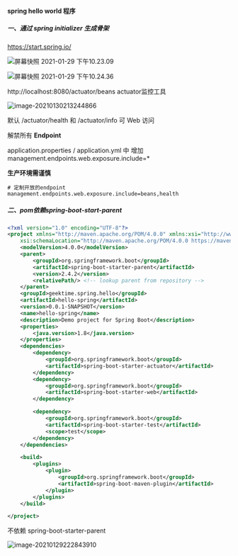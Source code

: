 #### spring hello world 程序

##### 一、通过 spring initializer 生成骨架

https://start.spring.io/

![屏幕快照 2021-01-29 下午10.23.09](https://liuyang-picbed.oss-cn-shanghai.aliyuncs.com/img/%E5%B1%8F%E5%B9%95%E5%BF%AB%E7%85%A7%202021-01-29%20%E4%B8%8B%E5%8D%8810.23.09.png)





![屏幕快照 2021-01-29 下午10.24.36](https://liuyang-picbed.oss-cn-shanghai.aliyuncs.com/img/%E5%B1%8F%E5%B9%95%E5%BF%AB%E7%85%A7%202021-01-29%20%E4%B8%8B%E5%8D%8810.24.36.png)



http://localhost:8080/actuator/beans actuator监控工具

![image-20210130213244866](https://liuyang-picbed.oss-cn-shanghai.aliyuncs.com/img/image-20210130213244866.png)

默认  /actuator/health 和 /actuator/info 可 Web 访问

解禁所有 **Endpoint** 

application.properties / application.yml 中 增加management.endpoints.web.exposure.include=* 

**⽣产环境需谨慎**

```properties
# 定制开放的endpoint
management.endpoints.web.exposure.include=beans,health
```





##### 二、pom依赖spring-boot-start-parent

```xml
<?xml version="1.0" encoding="UTF-8"?>
<project xmlns="http://maven.apache.org/POM/4.0.0" xmlns:xsi="http://www.w3.org/2001/XMLSchema-instance"
	xsi:schemaLocation="http://maven.apache.org/POM/4.0.0 https://maven.apache.org/xsd/maven-4.0.0.xsd">
	<modelVersion>4.0.0</modelVersion>
	<parent>
		<groupId>org.springframework.boot</groupId>
		<artifactId>spring-boot-starter-parent</artifactId>
		<version>2.4.2</version>
		<relativePath/> <!-- lookup parent from repository -->
	</parent>
	<groupId>geektime.spring.hello</groupId>
	<artifactId>hello-spring</artifactId>
	<version>0.0.1-SNAPSHOT</version>
	<name>hello-spring</name>
	<description>Demo project for Spring Boot</description>
	<properties>
		<java.version>1.8</java.version>
	</properties>
	<dependencies>
		<dependency>
			<groupId>org.springframework.boot</groupId>
			<artifactId>spring-boot-starter-actuator</artifactId>
		</dependency>
		<dependency>
			<groupId>org.springframework.boot</groupId>
			<artifactId>spring-boot-starter-web</artifactId>
		</dependency>

		<dependency>
			<groupId>org.springframework.boot</groupId>
			<artifactId>spring-boot-starter-test</artifactId>
			<scope>test</scope>
		</dependency>
	</dependencies>

	<build>
		<plugins>
			<plugin>
				<groupId>org.springframework.boot</groupId>
				<artifactId>spring-boot-maven-plugin</artifactId>
			</plugin>
		</plugins>
	</build>

</project>

```

不依赖 spring-boot-starter-parent

![image-20210129222843910](https://liuyang-picbed.oss-cn-shanghai.aliyuncs.com/img/image-20210129222843910.png)





